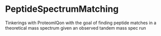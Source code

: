 # PeptideSpectrumMatching

Tinkerings with ProteomIQon with the goal of finding peptide matches in a theoretical mass spectrum given an observed tandem mass spec run
